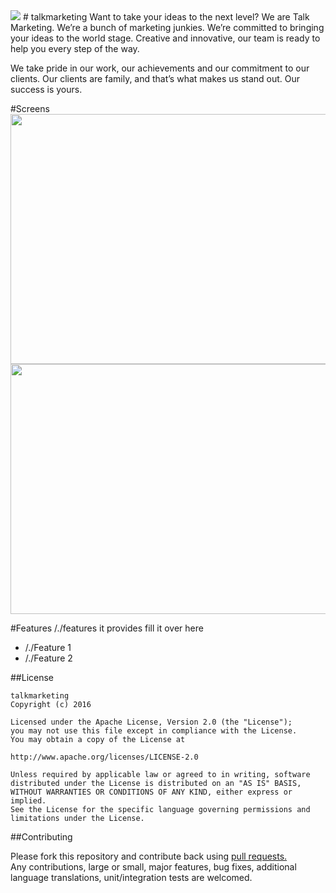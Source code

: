 <img src="https://s3.amazonaws.com/talk-public/logo.png" >
# talkmarketing 
Want to take your ideas to the next level? We are Talk Marketing. We’re a bunch of marketing junkies. We’re committed to bringing your ideas to the world stage. Creative and innovative, our team is ready to help you every step of the way.

We take pride in our work, our achievements and our commitment to our clients. Our clients are family, and that’s what makes us stand out. Our success is yours.

#Screens
<img src="Your ScreenShot1 URL" align="right" height="400" width="600" >
<img src="Your ScreenShot1 URL"  height="400" width="600" >

#Features 
/./features it provides fill it over here

<ul>
<li>/./Feature 1</li>
<li>/./Feature 2</li>
</ul>


##License

```
talkmarketing
Copyright (c) 2016

Licensed under the Apache License, Version 2.0 (the "License");
you may not use this file except in compliance with the License.
You may obtain a copy of the License at

http://www.apache.org/licenses/LICENSE-2.0

Unless required by applicable law or agreed to in writing, software
distributed under the License is distributed on an "AS IS" BASIS,
WITHOUT WARRANTIES OR CONDITIONS OF ANY KIND, either express or implied.
See the License for the specific language governing permissions and
limitations under the License.
```
##Contributing

Please fork this repository and contribute back using <a href="https://github.com/Klatalk/talkmarketing/pulls">pull requests.</a><br>
Any contributions, large or small, major features, bug fixes, additional language translations, unit/integration tests are welcomed.



